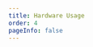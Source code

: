 ```yaml
---
title: Hardware Usage
order: 4
pageInfo: false
---
```


<VidStack
  src="https://likeyou156156.online:9000/lky/EX/EX2070/video/2070完整版.webm"
/>